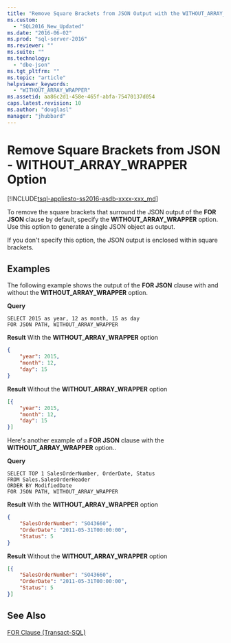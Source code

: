 ```yaml
---
title: "Remove Square Brackets from JSON Output with the WITHOUT_ARRAY_WRAPPER Option (SQL Server) | Microsoft Docs"
ms.custom: 
  - "SQL2016_New_Updated"
ms.date: "2016-06-02"
ms.prod: "sql-server-2016"
ms.reviewer: ""
ms.suite: ""
ms.technology: 
  - "dbe-json"
ms.tgt_pltfrm: ""
ms.topic: "article"
helpviewer_keywords: 
  - "WITHOUT_ARRAY_WRAPPER"
ms.assetid: aa86c2d1-458e-465f-abfa-75470137d054
caps.latest.revision: 10
ms.author: "douglasl"
manager: "jhubbard"
---
```

# Remove Square Brackets from JSON - WITHOUT_ARRAY_WRAPPER Option
[!INCLUDE[tsql-appliesto-ss2016-asdb-xxxx-xxx_md](../../a9notintoc/includes/tsql-appliesto-ss2016-asdb-xxxx-xxx-md.md)]

  To remove the square brackets that surround the JSON output of the **FOR JSON** clause by default, specify the **WITHOUT_ARRAY_WRAPPER** option. Use this option to generate a single JSON object as output.  
  
 If you don't specify this option, the JSON output is enclosed within square brackets.  
  
## Examples  
 The following example shows the output of the **FOR JSON** clause with and without the **WITHOUT_ARRAY_WRAPPER** option.  
  
 **Query**  
  
```tsql  
SELECT 2015 as year, 12 as month, 15 as day  
FOR JSON PATH, WITHOUT_ARRAY_WRAPPER 
```  
  
 **Result** With the **WITHOUT_ARRAY_WRAPPER** option  
  
```json  
{
	"year": 2015,
	"month": 12,
	"day": 15
} 
```  
  
 **Result** Without the **WITHOUT_ARRAY_WRAPPER** option  
  
```json  
[{
	"year": 2015,
	"month": 12,
	"day": 15
}]
```  
  
 Here's another example of a **FOR JSON** clause with the **WITHOUT_ARRAY_WRAPPER** option..  
  
 **Query**  
  
```tsql  
SELECT TOP 1 SalesOrderNumber, OrderDate, Status  
FROM Sales.SalesOrderHeader  
ORDER BY ModifiedDate  
FOR JSON PATH, WITHOUT_ARRAY_WRAPPER 
```  
  
 **Result** With the **WITHOUT_ARRAY_WRAPPER** option  
  
```json  
{
	"SalesOrderNumber": "SO43660",
	"OrderDate": "2011-05-31T00:00:00",
	"Status": 5
} 
```  
  
 **Result** Without the **WITHOUT_ARRAY_WRAPPER** option  
  
```json  
[{
	"SalesOrderNumber": "SO43660",
	"OrderDate": "2011-05-31T00:00:00",
	"Status": 5
}]
```  
  
## See Also  
 [FOR Clause &#40;Transact-SQL&#41;](../../t-sql/queries/select-for-clause-transact-sql.md)  
  
  